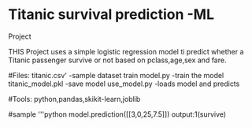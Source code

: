 # Titanic survival prediction -ML
Project

THIS Project uses a simple logistic
regression model ti predict whether a
Titanic passenger survive or not
based on pclass,age,sex and fare.

#Files:
titanic.csv' -sample dataset
train model.py -train the model
titanic_model.pkl -save model
use_model.py -loads model and predicts

#Tools:
python,pandas,skikit-learn,joblib

#sample
'''python
model.prediction([[3,0,25,7.5]])
output:1(survive)

